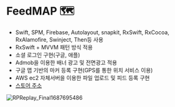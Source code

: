 # FeedMAP 🗺️

- Swift, SPM, Firebase, Autolayout, snapkit, RxSwift, RxCocoa, RxAlamofire, Swinject, Then등 사용
- RxSwift + MVVM 패턴 방식 적용
- 소셜 로그인 구현(구글, 애플)
- Admob을 이용한 배너 광고 및 전면광고 적용
- 구글 맵 기반의 마커 등록 구현(GPS를 통한 위치 서비스 이용)
- AWS ec2 자체서버을 이용한 파일 업로드 및 피드 등록 구현
- [스토어 주소](https://apps.apple.com/app/6450642025)



![RPReplay_Final1687695486](https://github.com/IsacShin/FeedMap/assets/103344454/93213ae8-2570-4130-bf9f-1b2e249bfa09)

